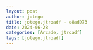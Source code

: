 ```yaml
---
layout: post
author: jotego
title: jotego.jtroadf - e8ad973
date: 2024-06-28
categories: [Arcade, jtroadf]
tags: [jotego.jtroadf]
---
```


